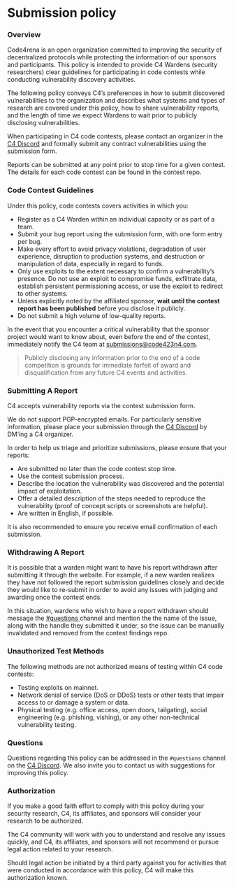 # Submission policy

### Overview

Code4rena is an open organization committed to improving the security of decentralized protocols while protecting the information of our sponsors and participants. This policy is intended to provide C4 Wardens (security researchers) clear guidelines for participating in code contests while conducting vulnerability discovery activities.

The following policy conveys C4’s preferences in how to submit discovered vulnerabilities to the organization and describes what systems and types of research are covered under this policy, how to share vulnerability reports, and the length of time we expect Wardens to wait prior to publicly disclosing vulnerabilities.

When participating in C4 code contests, please contact an organizer in the [C4 Discord](https://discord.gg/EY5dvm3evD) and formally submit any contract vulnerabilities using the submission form.&#x20;

Reports can be submitted at any point prior to stop time for a given contest. The details for each code contest can be found in the contest repo.

### Code Contest Guidelines

Under this policy, code contests covers activities in which you:

* Register as a C4 Warden within an individual capacity or as part of a team.
* Submit your bug report using the submission form, with one form entry per bug.
* Make every effort to avoid privacy violations, degradation of user experience, disruption to production systems, and destruction or manipulation of data, especially in regard to funds.
* Only use exploits to the extent necessary to confirm a vulnerability’s presence. Do not use an exploit to compromise funds, exfiltrate data, establish persistent permissioning access, or use the exploit to redirect to other systems.
* Unless explicitly noted by the affiliated sponsor, **wait until the contest report has been published** before you disclose it publicly.
* Do not submit a high volume of low-quality reports.

In the event that you encounter a critical vulnerability that the sponsor project would want to know about, even before the end of the contest, immediately notify the C4 team at submissions@code423n4.com.

> Publicly disclosing any information prior to the end of a code competition is grounds for immediate forfeit of award and disqualification from any future C4 events and activities.

### Submitting A Report

C4 accepts vulnerability reports via the contest submission form.

We do not support PGP-encrypted emails. For particularly sensitive information, please place your submission through the [C4 Discord](https://discord.gg/EY5dvm3evD) by DM’ing a C4 organizer.

In order to help us triage and prioritize submissions, please ensure that your reports:

* Are submitted no later than the code contest stop time.
* Use the contest submission process.
* Describe the location the vulnerability was discovered and the potential impact of exploitation.
* Offer a detailed description of the steps needed to reproduce the vulnerability (proof of concept scripts or screenshots are helpful).
* Are written in English, if possible.

It is also recommended to ensure you receive email confirmation of each submission.

### Withdrawing A Report

It is possible that a warden might want to have his report withdrawn after submitting it through the website. For example, if a new warden realizes they have not followed the report submission guidelines closely and decide they would like to re-submit in order to avoid any issues with judging and awarding once the contest ends.

In this situation, wardens who wish to have a report withdrawn should message the [#](https://app.gitbook.com/@code4rena/s/c4/\~/drafts/-MhshPdQC4hUDt-hs2Bd/roles/wardens/submission-policy/@drafts)[questions ](https://app.gitbook.com/@code4rena/s/c4/\~/drafts/-MhshPdQC4hUDt-hs2Bd/roles/wardens/submission-policy/@drafts)channel and mention the the name of the issue, along with the handle they submitted it under, so the issue can be manually invalidated and removed from the contest findings repo.

### Unauthorized Test Methods

The following methods are not authorized means of testing within C4 code contests:

* Testing exploits on mainnet.
* Network denial of service (DoS or DDoS) tests or other tests that impair access to or damage a system or data.
* Physical testing (e.g. office access, open doors, tailgating), social engineering (e.g. phishing, vishing), or any other non-technical vulnerability testing.

### Questions

Questions regarding this policy can be addressed in the `#questions` channel on the [C4 Discord](https://discord.gg/Dr6p5KDCdG). We also invite you to contact us with suggestions for improving this policy.

### Authorization

If you make a good faith effort to comply with this policy during your security research, C4, its affiliates, and sponsors will consider your research to be authorized.

The C4 community will work with you to understand and resolve any issues quickly, and C4, its affiliates, and sponsors will not recommend or pursue legal action related to your research.

Should legal action be initiated by a third party against you for activities that were conducted in accordance with this policy, C4 will make this authorization known.

